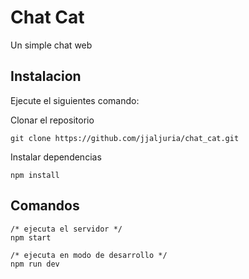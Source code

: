 # Chat Cat

Un simple chat web

## Instalacion

Ejecute el siguientes comando:

Clonar el repositorio
```
git clone https://github.com/jjaljuria/chat_cat.git
```
Instalar dependencias
```
npm install
```

## Comandos
```
/* ejecuta el servidor */ 
npm start

/* ejecuta en modo de desarrollo */
npm run dev
```
